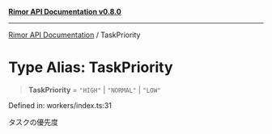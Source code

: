 [**Rimor API Documentation v0.8.0**](../README.md)

***

[Rimor API Documentation](../globals.md) / TaskPriority

# Type Alias: TaskPriority

> **TaskPriority** = `"HIGH"` \| `"NORMAL"` \| `"LOW"`

Defined in: workers/index.ts:31

タスクの優先度
